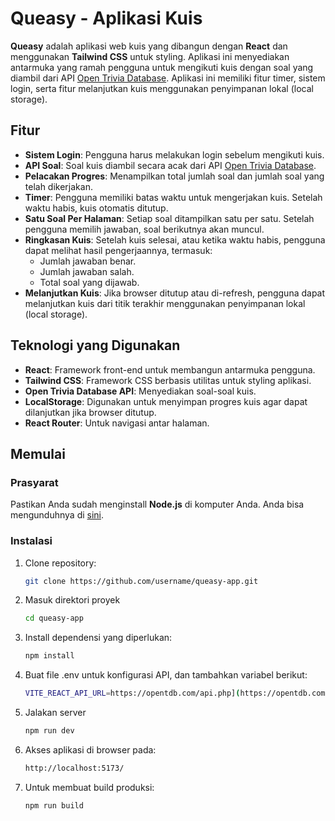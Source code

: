 # Queasy - Aplikasi Kuis

**Queasy** adalah aplikasi web kuis yang dibangun dengan **React** dan menggunakan **Tailwind CSS** untuk styling. Aplikasi ini menyediakan antarmuka yang ramah pengguna untuk mengikuti kuis dengan soal yang diambil dari API [Open Trivia Database](https://opentdb.com/). Aplikasi ini memiliki fitur timer, sistem login, serta fitur melanjutkan kuis menggunakan penyimpanan lokal (local storage).

## Fitur

- **Sistem Login**: Pengguna harus melakukan login sebelum mengikuti kuis.
- **API Soal**: Soal kuis diambil secara acak dari API [Open Trivia Database](https://opentdb.com/).
- **Pelacakan Progres**: Menampilkan total jumlah soal dan jumlah soal yang telah dikerjakan.
- **Timer**: Pengguna memiliki batas waktu untuk mengerjakan kuis. Setelah waktu habis, kuis otomatis ditutup.
- **Satu Soal Per Halaman**: Setiap soal ditampilkan satu per satu. Setelah pengguna memilih jawaban, soal berikutnya akan muncul.
- **Ringkasan Kuis**: Setelah kuis selesai, atau ketika waktu habis, pengguna dapat melihat hasil pengerjaannya, termasuk:
  - Jumlah jawaban benar.
  - Jumlah jawaban salah.
  - Total soal yang dijawab.
- **Melanjutkan Kuis**: Jika browser ditutup atau di-refresh, pengguna dapat melanjutkan kuis dari titik terakhir menggunakan penyimpanan lokal (local storage).

## Teknologi yang Digunakan

- **React**: Framework front-end untuk membangun antarmuka pengguna.
- **Tailwind CSS**: Framework CSS berbasis utilitas untuk styling aplikasi.
- **Open Trivia Database API**: Menyediakan soal-soal kuis.
- **LocalStorage**: Digunakan untuk menyimpan progres kuis agar dapat dilanjutkan jika browser ditutup.
- **React Router**: Untuk navigasi antar halaman.

## Memulai

### Prasyarat

Pastikan Anda sudah menginstall **Node.js** di komputer Anda. Anda bisa mengunduhnya di [sini](https://nodejs.org/).

### Instalasi

1. Clone repository:

   ```bash
   git clone https://github.com/username/queasy-app.git

2. Masuk direktori proyek

   ```bash
   cd queasy-app

3. Install dependensi yang diperlukan:

   ```bash
   npm install
   
4. Buat file .env untuk konfigurasi API, dan tambahkan variabel berikut:

   ```bash
   VITE_REACT_API_URL=https://opentdb.com/api.php](https://opentdb.com/api.php?amount=10&category=9&difficulty=easy&type=multiple
   
5. Jalakan server

   ```bash
   npm run dev
   
6. Akses aplikasi di browser pada:

   ```bash
   http://localhost:5173/
   
6. Untuk membuat build produksi:

   ```bash
   npm run build
